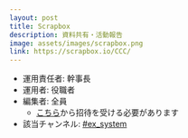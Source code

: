 ```yaml
---
layout: post
title: Scrapbox
description: 資料共有・活動報告
image: assets/images/scrapbox.png
link: https://scrapbox.io/CCC/
---
```


- 運用責任者: 幹事長
- 運用者: 役職者
- 編集者: 全員
    - [こちら](https://sokon.slack.com/archives/C1948M0Q7/p1524897084000076)から招待を受ける必要があります
- 該当チャンネル: [#ex_system](https://sokon.slack.com/messages/C4KPRMYSU/)